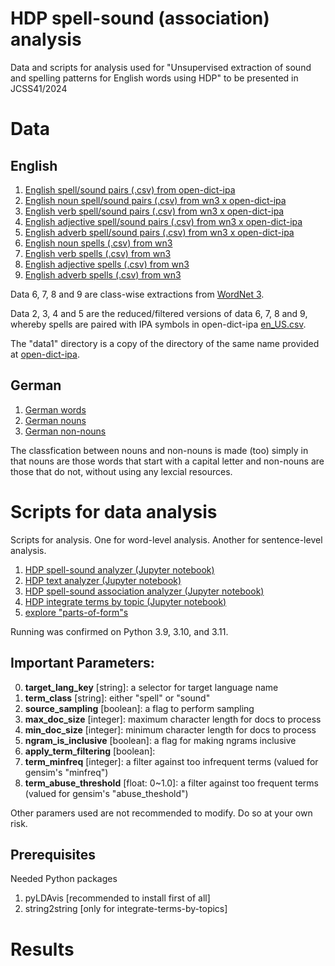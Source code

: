 # HDP spell-sound (association) analysis

Data and scripts for analysis used for "Unsupervised extraction of sound and spelling patterns for English words using HDP" to be presented in JCSS41/2024

# Data

## English

1. [English spell/sound pairs (.csv) from open-dict-ipa](data/open-dict-ipa/data1/en_US.csv.gz)
2. [English noun spell/sound pairs (.csv) from wn3 x open-dict-ipa](data/wn3/en_N_only.csv)
3. [English verb spell/sound pairs (.csv) from wn3 x open-dict-ipa](data/wn3/en_V_only.csv)
4. [English adjective spell/sound pairs (.csv) from wn3 x open-dict-ipa](data/wn3/en_A_only.csv)
5. [English adverb spell/sound pairs (.csv) from wn3 x open-dict-ipa](data/wn3/en_R_only.csv)
6. [English noun spells (.csv) from wn3](data/wn3/en_N_only.csv)
7. [English verb spells (.csv) from wn3](data/wn3/en_V_only.csv)
8. [English adjective spells (.csv) from wn3](data/wn3/en_A_only.csv)
9. [English adverb spells (.csv) from wn3](data/wn3/en_R_only.csv)

Data 6, 7, 8 and 9 are class-wise extractions from [WordNet 3](http://wordnet.princeton.edu/).

Data 2, 3, 4 and 5 are the reduced/filtered versions of data 6, 7, 8 and 9, whereby spells are paired with IPA symbols in open-dict-ipa [en_US.csv](data/open-dict-ipa/data1/en_US.csv.gz).

The "data1" directory is a copy of the directory of the same name provided at [open-dict-ipa](https://github.com/open-dict-data/ipa-dict).

## German

1. [German words](data/open-dict-ipa/data1/de.csv.gz)
2. [German nouns](data/open-dict-ipa/data1a/de_N_only.csv.gz)
3. [German non-nouns](data/open-dict-ipa/data1a/de_non_N_only.csv.gz)

The classfication between nouns and non-nouns is made (too) simply in that nouns are those words that start with a capital letter and non-nouns are those that do not, without using any lexcial resources.

# Scripts for data analysis

Scripts for analysis. One for word-level analysis. Another for sentence-level analysis.

1. [HDP spell-sound analyzer (Jupyter notebook)](HDP-spell-sound-analyzer.ipynb)
2. [HDP text analyzer (Jupyter notebook)](HDP-text-analyzer.ipynb)
3. [HDP spell-sound association analyzer (Jupyter notebook)](HDP-spell-sound-association-analyzer.ipynb)
4. [HDP integrate terms by topic (Jupyter notebook)](HDP-integrate-terms-by-topic.ipynb)
5. [explore "parts-of-form"s](explore-parts-of-forms.ipynb)

Running was confirmed on Python 3.9, 3.10, and 3.11.

## Important Parameters:

0. **target_lang_key** [string]: a selector for target language name
1. **term_class** [string]: either "spell" or "sound"
2. **source_sampling** [boolean]: a flag to perform sampling
3. **max_doc_size** [integer]: maximum character length for docs to process
4. **min_doc_size** [integer]: minimum character length for docs to process
5. **ngram_is_inclusive** [boolean]: a flag for making ngrams inclusive
6. **apply_term_filtering** [boolean]: 
7. **term_minfreq** [integer]: a filter against too infrequent terms (valued for gensim's "minfreq")
8. **term_abuse_threshold** [float: 0~1.0]: a filter against too frequent terms (valued for gensim's "abuse_theshold")

Other paramers used are not recommended to modify. Do so at your own risk.

## Prerequisites
Needed Python packages

1. pyLDAvis [recommended to install first of all]
2. string2string [only for integrate-terms-by-topics]

# Results
